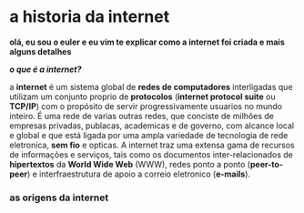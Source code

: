 # a historia da internet
**olá, eu sou o euler e eu vim te explicar como a internet foi criada e mais alguns detalhes**

***o que é a internet?***

a **internet** é um sistema global de **redes de computadores** interligadas que utilizam um conjunto proprio de **protocolos** (**internet protocol suite** ou **TCP/IP**) com o propósito de servir progressivamente usuarios no mundo inteiro. É uma rede de varias outras redes, que conciste de milhões de empresas privadas, publacas, academicas e de governo, com alcance local e global e que está ligada por uma ampla variedade de tecnologia de rede eletronica, **sem fio**  e opticas. A internet traz uma extensa gama de recursos de informações e serviços, tais como os documentos inter-relacionados de **hipertextos** da **World Wide Web** (WWW), redes ponto a ponto (**peer-to-peer**) e interfraestrutura de apoio a correio eletronico (**e-mails**).

<h3>as origens da internet</h3>
